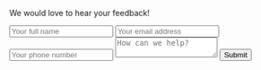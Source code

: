 We would love to hear your feedback!

<form action="https://api.formbucket.com/f/vCDgvMn" method="post">
  <input type="text" name="name" placeholder="Your full name" />
  <input type="text" name="email" placeholder="Your email address" />
  <input type="text" name="phone" placeholder="Your phone number" />
  <textarea name="message" placeholder="How can we help?"></textarea>
  <button type="submit">Submit</button>
</form>
